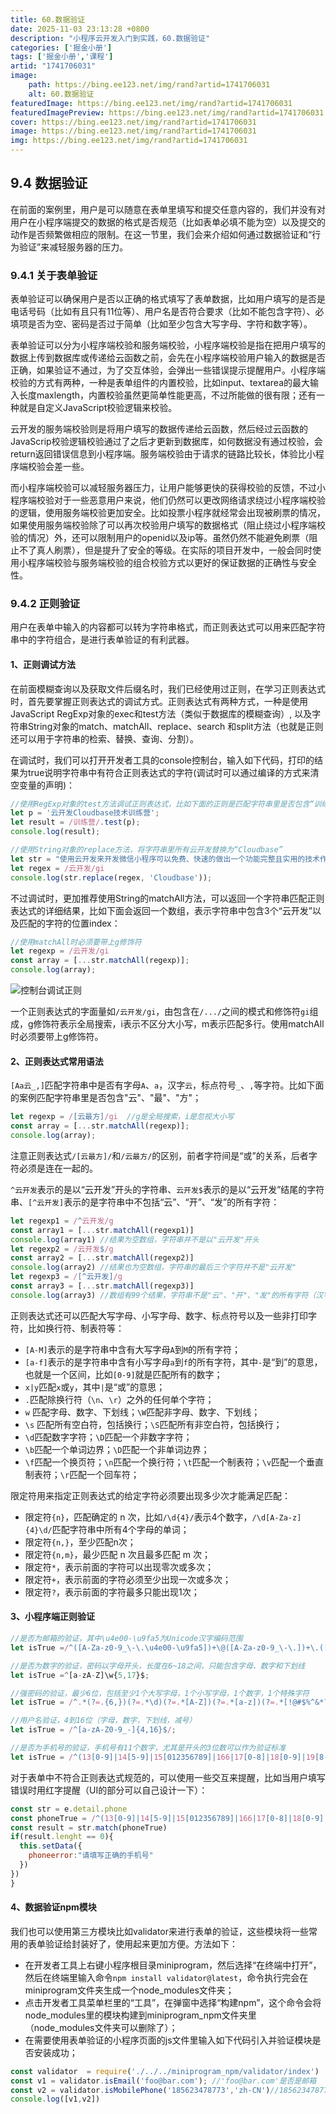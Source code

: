 ```yaml
---
title: 60.数据验证
date: 2025-11-03 23:13:28 +0800
description: "小程序云开发入门到实践，60.数据验证"
categories: ['掘金小册']
tags: ['掘金小册','课程']
artid: "1741706031"
image:
    path: https://bing.ee123.net/img/rand?artid=1741706031
    alt: 60.数据验证
featuredImage: https://bing.ee123.net/img/rand?artid=1741706031
featuredImagePreview: https://bing.ee123.net/img/rand?artid=1741706031
cover: https://bing.ee123.net/img/rand?artid=1741706031
image: https://bing.ee123.net/img/rand?artid=1741706031
img: https://bing.ee123.net/img/rand?artid=1741706031
---
```


## 9.4 数据验证
在前面的案例里，用户是可以随意在表单里填写和提交任意内容的，我们并没有对用户在小程序端提交的数据的格式是否规范（比如表单必填不能为空）以及提交的动作是否频繁做相应的限制。在这一节里，我们会来介绍如何通过数据验证和“行为验证”来减轻服务器的压力。

### 9.4.1 关于表单验证
表单验证可以确保用户是否以正确的格式填写了表单数据，比如用户填写的是否是电话号码（比如有且只有11位等）、用户名是否符合要求（比如不能包含字符）、必填项是否为空、密码是否过于简单（比如至少包含大写字母、字符和数字等）。

表单验证可以分为小程序端校验和服务端校验，小程序端校验是指在把用户填写的数据上传到数据库或传递给云函数之前，会先在小程序端校验用户输入的数据是否正确，如果验证不通过，为了交互体验，会弹出一些错误提示提醒用户。小程序端校验的方式有两种，一种是表单组件的内置校验，比如input、textarea的最大输入长度maxlength，内置校验虽然更简单性能更高，不过所能做的很有限；还有一种就是自定义JavaScript校验逻辑来校验。

云开发的服务端校验则是将用户填写的数据传递给云函数，然后经过云函数的JavaScrip校验逻辑校验通过了之后才更新到数据库，如何数据没有通过校验，会return返回错误信息到小程序端。服务端校验由于请求的链路比较长，体验比小程序端校验会差一些。

而小程序端校验可以减轻服务器压力，让用户能够更快的获得校验的反馈，不过小程序端校验对于一些恶意用户来说，他们仍然可以更改网络请求绕过小程序端校验的逻辑，使用服务端校验更加安全。比如投票小程序就经常会出现被刷票的情况，如果使用服务端校验除了可以再次校验用户填写的数据格式（阻止绕过小程序端校验的情况）外，还可以限制用户的openid以及ip等。虽然仍然不能避免刷票（阻止不了真人刷票），但是提升了安全的等级。在实际的项目开发中，一般会同时使用小程序端校验与服务端校验的组合校验方式以更好的保证数据的正确性与安全性。

### 9.4.2 正则验证
用户在表单中输入的内容都可以转为字符串格式，而正则表达式可以用来匹配字符串中的字符组合，是进行表单验证的有利武器。

#### 1、正则调试方法
在前面模糊查询以及获取文件后缀名时，我们已经使用过正则，在学习正则表达式时，首先要掌握正则表达式的调试方式。正则表达式有两种方式，一种是使用JavaScript RegExp对象的exec和test方法（类似于数据库的模糊查询）, 以及字符串String对象的match、matchAll、replace、search 和split方法（也就是正则还可以用于字符串的检索、替换、查询、分割）。

在调试时，我们可以打开开发者工具的console控制台，输入如下代码，打印的结果为true说明字符串中有符合正则表达式的字符(调试时可以通过编译的方式来清空变量的声明)：
```javascript
//使用RegExp对象的test方法调试正则表达式，比如下面的正则是匹配字符串里是否包含“训练营”
let p = '云开发Cloudbase技术训练营';
let result = /训练营/.test(p);
console.log(result);  

//使用String对象的replace方法，将字符串里所有云开发替换为“Cloudbase”
let str = "使用云开发来开发微信小程序可以免费、快速的做出一个功能完整且实用的技术作品，这是其他编程学习方向所不具备的；而且小程序和云开发有着详细的中文技术文档、完备的IDE微信开发者工具，可以说云开发是对新手最为友好的技术学习方向了。"
let regex = /云开发/gi
console.log(str.replace(regex, 'Cloudbase'));
```
不过调试时，更加推荐使用String的matchAll方法，可以返回一个字符串匹配正则表达式的详细结果，比如下面会返回一个数组，表示字符串中包含3个“云开发”以及匹配的字符的位置index：
```javascript
//使用matchAll时必须要带上g修饰符
let regexp = /云开发/gi
const array = [...str.matchAll(regexp)];
console.log(array);
```
![控制台调试正则](https://i.hackweek.org/img//9/WX20201003-125832@2x.png)

一个正则表达式的字面量如`/云开发/gi`，由包含在`/.../`之间的模式和修饰符`gi`组成，g修饰符表示全局搜索，i表示不区分大小写，m表示匹配多行。使用matchAll时必须要带上g修饰符。

#### 2、正则表达式常用语法
`[Aa云_,]`匹配字符串中是否有字母`A`、`a`，汉字`云`，标点符号`_`、`,`等字符。比如下面的案例匹配字符串里是否包含"云"、"最"、"方"；
```javascript
let regexp = /[云最方]/gi  //g是全局搜索，i是忽视大小写
const array = [...str.matchAll(regexp)];
console.log(array);
```
注意正则表达式`/[云最方]/`和`/云最方/`的区别，前者字符间是“或”的关系，后者字符必须是连在一起的。

`^云开发`表示的是以“云开发”开头的字符串、`云开发$`表示的是以“云开发”结尾的字符串、`[^云开发]`表示的是字符串中不包括“云”、“开”、“发”的所有字符：

```javascript
let regexp1 = /^云开发/g
const array1 = [...str.matchAll(regexp1)]
console.log(array1) //结果为空数组，字符串并不是以"云开发"开头
let regexp2 = /云开发$/g
const array2 = [...str.matchAll(regexp2)]
console.log(array2) //结果也为空数组，字符串的最后三个字符并不是"云开发"
let regexp3 = /[^云开发]/g
const array3 = [...str.matchAll(regexp3)] 
console.log(array3) //数组有99个结果，字符串不是"云"、"开"、"发"的所有字符（汉字和标点符号）
```
正则表达式还可以匹配大写字母、小写字母、数字、标点符号以及一些非打印字符，比如换行符、制表符等：
- `[A-M]`表示的是字符串中含有大写字母`A`到`M`的所有字符；
- `[a-f]`表示的是字符串中含有小写字母`a`到`f`的所有字符，其中`-`是“到”的意思，也就是一个区间，比如`[0-9]`就是匹配所有的数字；
- `x|y`匹配`x`或`y`，其中`|`是“或”的意思；
- `.`匹配除换行符（`\n`、`\r`）之外的任何单个字符；
- `w` 匹配字母、数字、下划线；`\W`匹配非字母、数字、下划线；
- `\s` 匹配所有空白符，包括换行；`\S`匹配所有非空白符，包括换行；
- `\d`匹配数字字符；`\D`匹配一个非数字字符；
- `\b`匹配一个单词边界；`\D`匹配一个非单词边界；
- `\f`匹配一个换页符；`\n`匹配一个换行符；`\t`匹配一个制表符；`\v`匹配一个垂直制表符；`\r`匹配一个回车符；

限定符用来指定正则表达式的给定字符必须要出现多少次才能满足匹配：
- 限定符`{n}`，匹配确定的 n 次，比如`/\d{4}/`表示4个数字，`/\d[A-Za-z]{4}\d/`匹配字符串中所有4个字母的单词；
- 限定符`{n,}`，至少匹配n次；
- 限定符`{n,m}`，最少匹配 n 次且最多匹配 m 次；
- 限定符`*`，表示前面的字符可以出现零次或多次；
- 限定符`+`，表示前面的字符必须至少出现一次或多次；
- 限定符`?`，表示前面的字符最多只能出现1次；

#### 3、小程序端正则验证

```javascript
//是否为邮箱的验证，其中\u4e00-\u9fa5为Unicode汉字编码范围
let isTrue =/^([A-Za-z0-9_\-\.\u4e00-\u9fa5])+\@([A-Za-z0-9_\-\.])+\.([A-Za-z]{2,8})$/;

//是否为数字的验证，密码以字母开头，长度在6~18之间，只能包含字母、数字和下划线
let isTrue =^[a-zA-Z]\w{5,17}$;

//强密码的验证，最少6位，包括至少1个大写字母，1个小写字母，1个数字，1个特殊字符
let isTrue = /^.*(?=.{6,})(?=.*\d)(?=.*[A-Z])(?=.*[a-z])(?=.*[!@#$%^&*? ]).*$/;

//用户名验证，4到16位（字母，数字，下划线，减号）
let isTrue = /^[a-zA-Z0-9_-]{4,16}$/;

//是否为手机号的验证，手机号有11个数字，尤其是开头的3位数可以作为验证标准
let isTrue = /^(13[0-9]|14[5-9]|15[012356789]|166|17[0-8]|18[0-9]|19[8-9])[0-9]{8}$/;  
```

对于表单中不符合正则表达式规范的，可以使用一些交互来提醒，比如当用户填写错误时用红字提醒（UI的部分可以自己设计一下）：
```javascript
const str = e.detail.phone
const phoneTrue = /^(13[0-9]|14[5-9]|15[012356789]|166|17[0-8]|18[0-9]|19[8-9])[0-9]{8}$/;  
const result = str.match(phoneTrue)
if(result.lenght == 0){
  this.setData({
    phoneerror:"请填写正确的手机号"
  })
})
}
```

#### 4、数据验证npm模块
我们也可以使用第三方模块比如validator来进行表单的验证，这些模块将一些常用的表单验证给封装好了，使用起来更加方便。方法如下：

- 在开发者工具上右键小程序根目录miniprogram，然后选择“在终端中打开”，然后在终端里输入命令`npm install validator@latest`，命令执行完会在miniprogram文件夹生成一个node_modules文件夹；
- 点击开发者工具菜单栏里的“工具”，在弹窗中选择“构建npm”，这个命令会将node_modules里的模块构建到miniprogram_npm文件夹里（node_modules文件夹可以删除了）；
- 在需要使用表单验证的小程序页面的js文件里输入如下代码引入并验证模块是否安装成功；

```javascript
const validator  = require('./../../miniprogram_npm/validator/index')
const v1 = validator.isEmail('foo@bar.com'); //'foo@bar.com'是否是邮箱
const v2 = validator.isMobilePhone('185623478773','zh-CN')//18562347877是否是中国大陆的电话号码
console.log([v1,v2])
```


